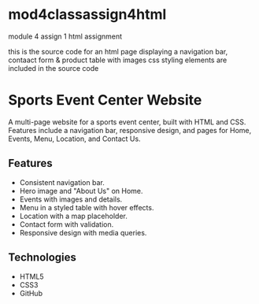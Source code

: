 # mod4classassign4html
module 4 assign 1 html assignment

this is the source code for an html page displaying a navigation bar, contaact form & product table with images 
css styling elements are included in the source code 


# Sports Event Center Website

A multi-page website for a sports event center, built with HTML and CSS. Features include a navigation bar, responsive design, and pages for Home, Events, Menu, Location, and Contact Us.

## Features
- Consistent navigation bar.
- Hero image and "About Us" on Home.
- Events with images and details.
- Menu in a styled table with hover effects.
- Location with a map placeholder.
- Contact form with validation.
- Responsive design with media queries.

## Technologies
- HTML5
- CSS3
- GitHub
